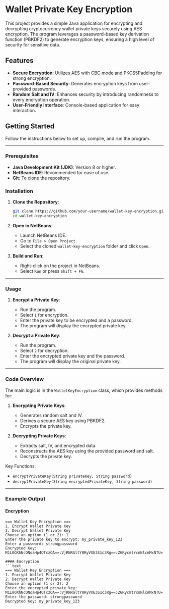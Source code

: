 # Wallet Private Key Encryption

This project provides a simple Java application for encrypting and decrypting cryptocurrency wallet private keys securely using AES encryption. The program leverages a password-based key derivation function (PBKDF2) to generate encryption keys, ensuring a high level of security for sensitive data.

## Features

- **Secure Encryption**: Utilizes AES with CBC mode and PKCS5Padding for strong encryption.
- **Password-Based Security**: Generates encryption keys from user-provided passwords.
- **Random Salt and IV**: Enhances security by introducing randomness to every encryption operation.
- **User-Friendly Interface**: Console-based application for easy interaction.

## Getting Started

Follow the instructions below to set up, compile, and run the program.

---

### Prerequisites

- **Java Development Kit (JDK)**: Version 8 or higher.
- **NetBeans IDE**: Recommended for ease of use.
- **Git**: To clone the repository.

### Installation

1. **Clone the Repository**:
    ```bash
    git clone https://github.com/your-username/wallet-key-encryption.git
    cd wallet-key-encryption
    ```

2. **Open in NetBeans**:
    - Launch NetBeans IDE.
    - Go to `File > Open Project`.
    - Select the cloned `wallet-key-encryption` folder and click `Open`.

3. **Build and Run**:
    - Right-click on the project in NetBeans.
    - Select `Run` or press `Shift + F6`.

---

### Usage

1. **Encrypt a Private Key**:
    - Run the program.
    - Select `1` for encryption.
    - Enter the private key to be encrypted and a password.
    - The program will display the encrypted private key.

2. **Decrypt a Private Key**:
    - Run the program.
    - Select `2` for decryption.
    - Enter the encrypted private key and the password.
    - The program will display the original private key.

---

### Code Overview

The main logic is in the `WalletKeyEncryption` class, which provides methods for:

1. **Encrypting Private Keys**:
    - Generates random salt and IV.
    - Derives a secure AES key using PBKDF2.
    - Encrypts the private key.

2. **Decrypting Private Keys**:
    - Extracts salt, IV, and encrypted data.
    - Reconstructs the AES key using the provided password and salt.
    - Decrypts the private key.

Key Functions:
- `encryptPrivateKey(String privateKey, String password)`
- `decryptPrivateKey(String encryptedPrivateKey, String password)`

---

### Example Output

#### Encryption
```text
=== Wallet Key Encryption ===
1. Encrypt Wallet Private Key
2. Decrypt Wallet Private Key
Choose an option (1 or 2): 1
Enter the private key to encrypt: my_private_key_123
Enter a password: strongpassword
Encrypted Key: M1L0OXhNcDNoaHp4OTczOA==:VjRNRGltY0RyVXE3S1c3Rg==:ZGRycmtrcnNlcnMxNTU=

#### Encryption
```text
=== Wallet Key Encryption ===
1. Encrypt Wallet Private Key
2. Decrypt Wallet Private Key
Choose an option (1 or 2): 2
Enter the encrypted private key: M1L0OXhNcDNoaHp4OTczOA==:VjRNRGltY0RyVXE3S1c3Rg==:ZGRycmtrcnNlcnMxNTU=
Enter the password: strongpassword
Decrypted Key: my_private_key_123
